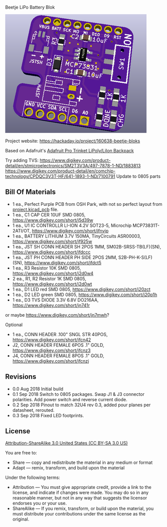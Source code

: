 Beetje LiPo Battery Blok

![Beetje Block](project.png) 

Project website: https://hackaday.io/project/160638-beetje-bloks

Based on Adafruit's [Adafruit Pro Trinket LiPoly/LiIon Backpack](https://learn.adafruit.com/adafruit-pro-trinket-lipoly-slash-liion-backpack/downloads)


Try adding TVS: https://www.digikey.com/product-detail/en/stmicroelectronics/SM2T3V3A/497-7878-1-ND/1883813
https://www.digikey.com/product-detail/en/comchip-technology/CPDQC3V3T-HF/641-1893-1-ND/7100791
Update to 0805 parts

Bill Of Materials
----------------
  
- 1 ea., Perfect Purple PCB from OSH Park, with not so perfect layout from [project.kicad_pcb](project.kicad_pcb) file.
- 1 ea., C1 CAP CER 10UF SMD 0805, https://www.digikey.com/short/j5d39w 
- 1 ea., U1 IC CONTROLLR LI-ION 4.2V SOT23-5, Microchip MCP73831T-2ATI/OT, https://www.digikey.com/short/jfnvjp
- 1 ea., BATTERY LITHIUM 3.7V 150MA, TinyCircuits ASR00003, https://www.digikey.com/short/jf925w
- 1 ea., JST SH CONN HEADER SH 2POS 1MM, SM02B-SRSS-TB(LF)(SN), https://www.digikey.com/short/jfdccc
- 1 ea., JST PH CONN HEADER PH SIDE 2POS 2MM, S2B-PH-K-S(LF)(SN), https://www.digikey.com/short/jfdct5
- 1 ea., R3 Resistor 10K SMD 0805, https://www.digikey.com/short/j2d0w4
- 2 ea., R1, R2 Resistor 1K SMD 0805, https://www.digikey.com/short/j2d0wt
- 1 ea., D1 LED red SMD 0805, https://www.digikey.com/short/j20zct
- 1 ea., D2 LED green SMD 0805, https://www.digikey.com/short/j20p1h
- 1 ea., D3 TVS DIODE 3.3V 6.8V DO216AA, https://www.digikey.com/short/jn741r

or maybe https://www.digikey.com/short/jn7mwh?

Optional

- 1 ea., CONN HEADER .100" SNGL STR 40POS, https://www.digikey.com/short/jfcn42
- J2, CONN HEADER FEMALE 6POS .1" GOLD, https://www.digikey.com/short/jfcnz3
- J4, CONN HEADER FEMALE 8POS .1" GOLD, https://www.digikey.com/short/jfcnzj


Revisions
------------------
- 0.0 Aug 2018 Initial build
- 0.1 Sep 2018 Switch to 0805 packages. Swap J1 & J3 connector polarities.  Add power switch and reverse current diode.
- 0.2 Sep 2018 Pinout to match 32U4 rev 0.3, added pour planes per datasheet, rerouted.
- 0.3 Sep 2018 Fixed LED footprints.


License
----------------
[Attribution-ShareAlike 3.0 United States (CC BY-SA 3.0 US)](https://creativecommons.org/licenses/by-sa/3.0/us/)

You are free to:

- Share — copy and redistribute the material in any medium or format
- Adapt — remix, transform, and build upon the material

Under the following terms:

- Attribution — You must give appropriate credit, provide a link to the license, and indicate if changes were made. You may do so in any reasonable manner, but not in any way that suggests the licensor endorses you or your use.
- ShareAlike — If you remix, transform, or build upon the material, you must distribute your contributions under the same license as the original.